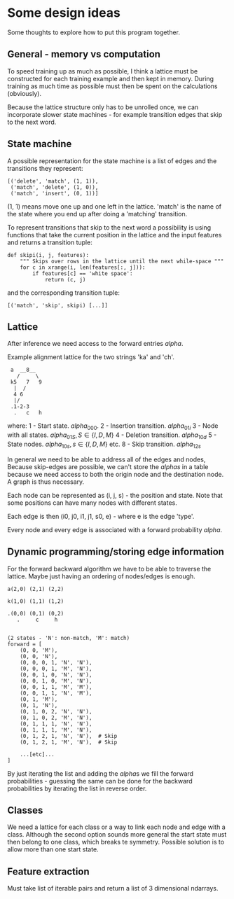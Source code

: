 # Some design ideas

Some thoughts to explore how to put this program together.

## General - memory vs computation
To speed training up as much as possible, I think a lattice must be constructed for each training example and then
kept in memory. During training as much time as possible must then be spent on the calculations (obviously).

Because the lattice structure only has to be unrolled once, we can incorporate slower state machines - for example
transition edges that skip to the next word.

## State machine

A possible representation for the state machine is a list of edges and the transitions they represent:
```
[('delete', 'match', (1, 1)),
 ('match', 'delete', (1, 0)),
 ('match', 'insert', (0, 1))]
```
(1, 1) means move one up and one left in the lattice. 'match' is the name of the state where you end up after doing a
'matching' transition.

To represent transitions that skip to the next word a possibility is using functions that take the current position in
the lattice and the input features and returns a transition tuple:
```
def skipi(i, j, features):
    """ Skips over rows in the lattice until the next while-space """
    for c in xrange(i, len(features[:, j])):
        if features[c] == 'white space':
            return (c, j)
```
and the corresponding transition tuple:
```
[('match', 'skip', skipi) [...]]
```

## Lattice

After inference we need access to the forward entries $alpha$.

Example alignment lattice for the two strings 'ka' and 'ch'.
```
 a  __8__
   /     \
 k5   7   9
  |  /
  4 6
  |/
 .1-2-3
  .   c   h
```

where:
1 - Start state. $alpha_{0 0 0}$.
2 - Insertion transition. $alpha_{0 1 i}$
3 - Node with all states. $alpha_{0 1 S}, S \in \{I, D, M\}$
4 - Deletion transition. $alpha_{1 0 d}$
5 - State nodes. $alpha_{1 0 s}, s\in \{I, D, M\}$
etc.
8 - Skip transition. $alpha_{1 2 s}$

In general we need to be able to address all of the edges and nodes, Because skip-edges are possible, we can't store
the $alphas$ in a table because we need access to both the origin node and the destination node.
A graph is thus necessary.

Each node can be represented as (i, j, s) - the position and state. Note that some positions can have many nodes with
different states.

Each edge is then (i0, j0, i1, j1, s0, e) - where e is the edge 'type'.

Every node and every edge is associated with a forward probability $alpha$.

## Dynamic programming/storing edge information

For the forward backward algorithm we have to be able to traverse the lattice. Maybe just having an ordering of
nodes/edges is enough.

```
a(2,0) (2,1) (2,2)

k(1,0) (1,1) (1,2)

.(0,0) (0,1) (0,2)
   .     c     h


(2 states - 'N': non-match, 'M': match)
forward = [
    (0, 0, 'M'),
    (0, 0, 'N'),
    (0, 0, 0, 1, 'N', 'N'),
    (0, 0, 0, 1, 'M', 'N'),
    (0, 0, 1, 0, 'N', 'N'),
    (0, 0, 1, 0, 'M', 'N'),
    (0, 0, 1, 1, 'M', 'M'),
    (0, 0, 1, 1, 'N', 'M'),
    (0, 1, 'M'),
    (0, 1, 'N'),
    (0, 1, 0, 2, 'N', 'N'),
    (0, 1, 0, 2, 'M', 'N'),
    (0, 1, 1, 1, 'N', 'N'),
    (0, 1, 1, 1, 'M', 'N'),
    (0, 1, 2, 1, 'N', 'N'),  # Skip
    (0, 1, 2, 1, 'M', 'N'),  # Skip

    ...[etc]...
]
```
By just iterating the list and adding the $alpha$s we fill the forward probabilities - guessing the same can be done for
the backward probabilities by iterating the list in reverse order.

## Classes

We need a lattice for each class or a way to link each node and edge with a class. Although the second option sounds
more general the start state must then belong to one class, which breaks te symmetry. Possible solution is to
allow more than one start state.

## Feature extraction

Must take list of iterable pairs and return a list of 3 dimensional ndarrays.


